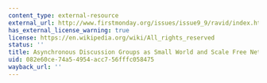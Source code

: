 ```yaml
---
content_type: external-resource
external_url: http://www.firstmonday.org/issues/issue9_9/ravid/index.html
has_external_license_warning: true
license: https://en.wikipedia.org/wiki/All_rights_reserved
status: ''
title: Asynchronous Discussion Groups as Small World and Scale Free Networks
uid: 082e60ce-74a5-4954-acc7-56fffc058475
wayback_url: ''
---
```

